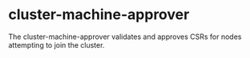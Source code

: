 # cluster-machine-approver
The cluster-machine-approver validates and approves CSRs for nodes attempting to join the cluster.
